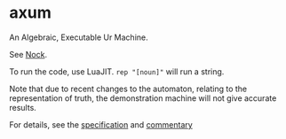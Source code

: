 axum
====

An Algebraic, Executable Ur Machine.

See [Nock](http://urbit.org).

To run the code, use LuaJIT. `rep "[noun]"` will run a string. 

Note that due to recent changes to the automaton, relating to the representation of truth,
the demonstration machine will not give accurate results. 

For details, see the [specification](ax%20spec.md) and [commentary](comment.md)
